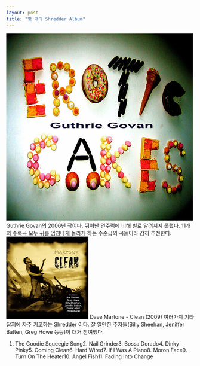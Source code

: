 ```yaml
---
layout: post
title: "몇 개의 Shredder Album"
---
```



![image](/assets/images/1ef2a6abcc6c247e1d7470dbbe021a1c.jpg)
Guthrie Govan의 2006년 작이다.
뛰어난 연주력에 비해 별로 알려지지 못했다.
11개의 수록곡 모두 귀를 엄청나게 놀라게 하는 수준급의 곡들이라 감히 추천한다.
![image](/assets/images/73ddb6e3b4e867b01f20b6b854c1d5c3.jpg)
Dave Martone - Clean (2009)
여러가지 기타 잡지에 자주 기고하는 Shredder 이다. 잘 알만한 주자들(Billy Sheehan, Jeniffer Batten, Greg Howe 등등)이 대거 참여했다.
1. The Goodie Squeegie Song2. Nail Grinder3. Bossa Dorado4. Dinky Pinky5. Coming Clean6. Hard Wired7. If I Was A Piano8. Moron Face9. Turn On The Heater10. Angel Fish11. Fading Into Change
 





